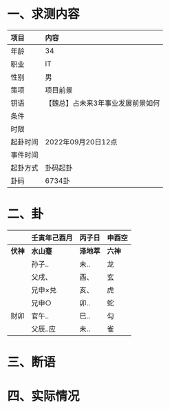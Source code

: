 # 一、求测内容
|项目|内容|
|:-|:-|
|年龄|34|
|职业|IT|
|性别|男|
|策项|项目前景|
|钥语|【魏总】占未来3年事业发展前景如何|
|条件||
|时限||
|起卦时间|2022年09月20日12点|
|事件时间||
|起卦方式|卦码起卦|
|卦码|6734卦|

# 二、卦
||壬寅年己酉月|丙子日|申酉空|
|:-|:-|:-|:-|
|**伏神**|**水山蹇**|**泽地萃**|**六神**|
||孙子..|未..|龙|
||父戌、|酉、|玄|
||兄申×兑|亥、|虎|
||兄申○|卯..|蛇|
|财卯|官午..|巳..|勾|
||父辰..应|未..|雀|


# 三、断语

# 四、实际情况